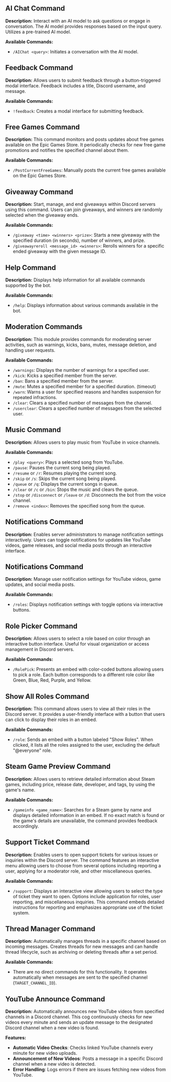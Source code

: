 ## AI Chat Command

**Description:**
Interact with an AI model to ask questions or engage in conversation. The AI model provides responses based on the input query. Utilizes a pre-trained AI model.

**Available Commands:**
- `/AIChat <query>`: Initiates a conversation with the AI model.

## Feedback Command

**Description:**
Allows users to submit feedback through a button-triggered modal interface. Feedback includes a title, Discord username, and message.

**Available Commands:**
- `!feedback`: Creates a modal interface for submitting feedback.

## Free Games Command

**Description:**
This command monitors and posts updates about free games available on the Epic Games Store. It periodically checks for new free game promotions and notifies the specified channel about them.

**Available Commands:**
- `/PostCurrentFreeGames`: Manually posts the current free games available on the Epic Games Store.

## Giveaway Command

**Description:**
Start, manage, and end giveaways within Discord servers using this command. Users can join giveaways, and winners are randomly selected when the giveaway ends.

**Available Commands:**
- `/giveaway <time> <winners> <prize>`: Starts a new giveaway with the specified duration (in seconds), number of winners, and prize.
- `/giveawayreroll <message_id> <winners>`: Rerolls winners for a specific ended giveaway with the given message ID. 

## Help Command

**Description:**
Displays help information for all available commands supported by the bot.

**Available Commands:**
- `/help`: Displays information about various commands available in the bot.

## Moderation Commands

**Description:**
This module provides commands for moderating server activities, such as warnings, kicks, bans, mutes, message deletion, and handling user requests.

**Available Commands:**
- `/warnings`: Displays the number of warnings for a specified user.
- `/kick`: Kicks a specified member from the server.
- `/ban`: Bans a specified member from the server.
- `/mute`: Mutes a specified member for a specified duration. (timeout)
- `/warn`: Warns a user for specified reasons and handles suspension for repeated infractions.
- `/clear`: Clears a specified number of messages from the channel.
- `/userclear`: Clears a specified number of messages from the selected user.

## Music Command

**Description:**
Allows users to play music from YouTube in voice channels.

**Available Commands:**
- `/play <query>`: Plays a selected song from YouTube.
- `/pause`: Pauses the current song being played.
- `/resume` or `/r`: Resumes playing the current song.
- `/skip` or `/s`: Skips the current song being played.
- `/queue` or `/q`: Displays the current songs in queue.
- `/clear` or `/c` or `/bin`: Stops the music and clears the queue.
- `/stop` or `/disconnect` or `/leave` or `/d`: Disconnects the bot from the voice channel.
- `/remove <index>`: Removes the specified song from the queue.

## Notifications Command

**Description:**
Enables server administrators to manage notification settings interactively. Users can toggle notifications for updates like YouTube videos, game releases, and social media posts through an interactive interface.

## Notifications Command

**Description:**
Manage user notification settings for YouTube videos, game updates, and social media posts.

**Available Commands:**
- `/roles`: Displays notification settings with toggle options via interactive buttons. 

## Role Picker Command

**Description:**
Allows users to select a role based on color through an interactive button interface. Useful for visual organization or access management in Discord servers.

**Available Commands:**
- `/RolePick`: Presents an embed with color-coded buttons allowing users to pick a role. Each button corresponds to a different role color like Green, Blue, Red, Purple, and Yellow.

## Show All Roles Command

**Description:**
This command allows users to view all their roles in the Discord server. It provides a user-friendly interface with a button that users can click to display their roles in an embed.

**Available Commands:**
- `/role`: Sends an embed with a button labeled "Show Roles". When clicked, it lists all the roles assigned to the user, excluding the default "@everyone" role.

## Steam Game Preview Command

**Description:**
Allows users to retrieve detailed information about Steam games, including price, release date, developer, and tags, by using the game's name.

**Available Commands:**
- `/gameinfo <game_name>`: Searches for a Steam game by name and displays detailed information in an embed. If no exact match is found or the game's details are unavailable, the command provides feedback accordingly.

## Support Ticket Command

**Description:**
Enables users to open support tickets for various issues or inquiries within the Discord server. The command features an interactive menu allowing users to choose from several options including reporting a user, applying for a moderator role, and other miscellaneous queries.

**Available Commands:**
- `/support`: Displays an interactive view allowing users to select the type of ticket they want to open. Options include application for roles, user reporting, and miscellaneous inquiries. This command embeds detailed instructions for reporting and emphasizes appropriate use of the ticket system.

## Thread Manager Command

**Description:**
Automatically manages threads in a specific channel based on incoming messages. Creates threads for new messages and can handle thread lifecycle, such as archiving or deleting threads after a set period.

**Available Commands:**
- There are no direct commands for this functionality. It operates automatically when messages are sent to the specified channel (`TARGET_CHANNEL_ID`).

## YouTube Announce Command

**Description:**
Automatically announces new YouTube videos from specified channels in a Discord channel. This cog continuously checks for new videos every minute and sends an update message to the designated Discord channel when a new video is found.

**Features:**
- **Automatic Video Checks**: Checks linked YouTube channels every minute for new video uploads.
- **Announcement of New Videos**: Posts a message in a specific Discord channel when a new video is detected.
- **Error Handling**: Logs errors if there are issues fetching new videos from YouTube.

